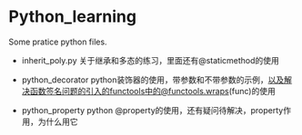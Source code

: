 # Python_learning
Some pratice python files.

- inherit_poly.py 关于继承和多态的练习，里面还有@staticmethod的使用

- python_decorator python装饰器的使用，带参数和不带参数的示例，以及解决函数签名问题的引入的functools中的@functools.wraps(func)的使用

- python_property  python @property的使用，还有疑问待解决，property作用，为什么用它


